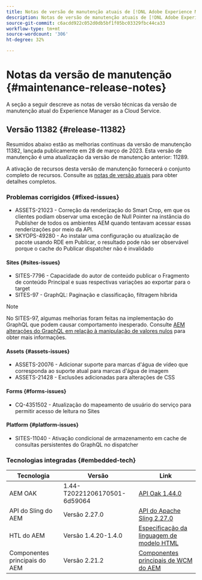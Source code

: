 ```yaml
---
title: Notas de versão de manutenção atuais de [!DNL Adobe Experience Manager] as a Cloud Service.
description: Notas de versão de manutenção atuais de [!DNL Adobe Experience Manager] as a Cloud Service.
source-git-commit: c6acdd922c052d0db5bf1f05bc03329fbc44ca33
workflow-type: tm+mt
source-wordcount: '306'
ht-degree: 32%

---
```



# Notas da versão de manutenção {#maintenance-release-notes}

A seção a seguir descreve as notas de versão técnicas da versão de manutenção atual do Experience Manager as a Cloud Service.

## Versão 11382 {#release-11382}

Resumidos abaixo estão as melhorias contínuas da versão de manutenção 11382, lançada publicamente em 28 de março de 2023. Esta versão de manutenção é uma atualização da versão de manutenção anterior: 11289.

A ativação de recursos desta versão de manutenção fornecerá o conjunto completo de recursos. Consulte as [notas de versão atuais](/help/release-notes/release-notes-cloud/release-notes-current.md) para obter detalhes completos.

### Problemas corrigidos {#fixed-issues}

- ASSETS-21023 - Correção da renderização do Smart Crop, em que os clientes podiam observar uma exceção de Null Pointer na instância do Publisher de todos os ambientes AEM quando tentavam acessar essas renderizações por meio da API.
- SKYOPS-49280 - Ao instalar uma configuração ou atualização de pacote usando RDE em Publicar, o resultado pode não ser observável porque o cache do Publicar dispatcher não é invalidado

#### Sites {#sites-issues}

- SITES-7796 - Capacidade do autor de conteúdo publicar o Fragmento de conteúdo Principal e suas respectivas variações ao exportar para o target
- SITES-97 - GraphQL: Paginação e classificação, filtragem híbrida

>[!NOTE]
>
> No SITES-97, algumas melhorias foram feitas na implementação do GraphQL que podem causar comportamento inesperado. Consulte [AEM alterações do GraphQL em relação à manipulação de valores nulos](https://experienceleague.adobe.com/docs/experience-cloud-kcs/kbarticles/KA-21792.html) para obter mais informações.

#### Assets {#assets-issues}

- ASSETS-20076 - Adicionar suporte para marcas d&#39;água de vídeo que corresponda ao suporte atual para marcas d&#39;água de imagem
- ASSETS-21428 - Exclusões adicionadas para alterações de CSS

#### Forms {#forms-issues}

- CQ-4351502 - Atualização do mapeamento de usuário do serviço para permitir acesso de leitura no Sites

#### Platform {#platform-issues}

- SITES-11040 - Ativação condicional de armazenamento em cache de consultas persistentes do GraphQL no dispatcher

### Tecnologias integradas {#embedded-tech}

| Tecnologia | Versão | Link |
|---|---|---|
| AEM OAK | 1.44-T20221206170501-6d59064 | [API Oak 1.44.0](https://www.javadoc.io/doc/org.apache.jackrabbit/oak-api/1.44.0/index.html) |
| API do Sling do AEM | Versão 2.27.0 | [API do Apache Sling 2.27.0](https://www.javadoc.io/doc/org.apache.sling/org.apache.sling.api/latest/index.html) |
| HTL do AEM | Versão 1.4.20-1.4.0 | [Especificação da linguagem de modelo HTML](https://github.com/adobe/htl-spec) |
| Componentes principais do AEM | Versão 2.21.2 | [Componentes principais de WCM do AEM](https://github.com/adobe/aem-core-wcm-components) |
